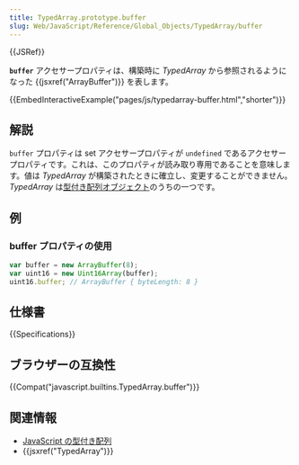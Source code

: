 ```yaml
---
title: TypedArray.prototype.buffer
slug: Web/JavaScript/Reference/Global_Objects/TypedArray/buffer
---
```


{{JSRef}}

**`buffer`** アクセサープロパティは、構築時に _TypedArray_ から参照されるようになった {{jsxref("ArrayBuffer")}} を表します。

{{EmbedInteractiveExample("pages/js/typedarray-buffer.html","shorter")}}

## 解説

`buffer` プロパティは set アクセサープロパティが `undefined` であるアクセサープロパティです。これは、このプロパティが読み取り専用であることを意味します。値は _TypedArray_ が構築されたときに確立し、変更することができません。 _TypedArray_ は[型付き配列オブジェクト](/ja/docs/Web/JavaScript/Reference/Global_Objects/TypedArray#TypedArray_objects)のうちの一つです。

## 例

### buffer プロパティの使用

```js
var buffer = new ArrayBuffer(8);
var uint16 = new Uint16Array(buffer);
uint16.buffer; // ArrayBuffer { byteLength: 8 }
```

## 仕様書

{{Specifications}}

## ブラウザーの互換性

{{Compat("javascript.builtins.TypedArray.buffer")}}

## 関連情報

- [JavaScript の型付き配列](/ja/docs/Web/JavaScript/Typed_arrays)
- {{jsxref("TypedArray")}}
